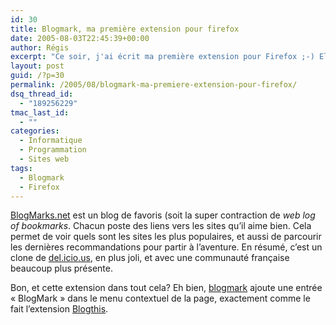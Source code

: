 ```yaml
---
id: 30
title: Blogmark, ma première extension pour firefox
date: 2005-08-03T22:45:39+00:00
author: Régis
excerpt: "Ce soir, j'ai écrit ma première extension pour Firefox ;-) Elle est tellement simple, que j'ai du mal à comprendre pourquoi j'ai mis trois heures à la faire..."
layout: post
guid: /?p=30
permalink: /2005/08/blogmark-ma-premiere-extension-pour-firefox/
dsq_thread_id:
  - "189256229"
tmac_last_id:
  - ""
categories:
  - Informatique
  - Programmation
  - Sites web
tags:
  - Blogmark
  - Firefox
---
```

[BlogMarks.net](http://www.blogmarks.net/) est un blog de favoris (soit la super contraction de _web log of bookmarks_. Chacun poste des liens vers les sites qu&rsquo;il aime bien. Cela permet de voir quels sont les sites les plus populaires, et aussi de parcourir les dernières recommandations pour partir à l&rsquo;aventure. En résumé, c&rsquo;est un clone de [del.icio.us](http://del.icio.us/), en plus joli, et avec une communauté française beaucoup plus présente.

Bon, et cette extension dans tout cela? Eh bien, [blogmark](http://regis.decamps.free.fr/firefox/blogmark/blogmark.xpi) ajoute une entrée « BlogMark » dans le menu contextuel de la page, exactement comme le fait l&rsquo;extension [Blogthis](http://extensionroom.mozdev.org/more-info/blogthis).